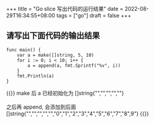 +++
title = "Go slice 写出代码的运行结果"
date = 2022-08-29T16:34:55+08:00
tags = ["go"]
draft = false
+++

## 请写出下面代码的输出结果  

```
func main() {
	var a = make([]string, 5, 10)
	for i := 0; i < 10; i++ {
		a = append(a, fmt.Sprintf("%v", i))
	}
	fmt.Println(a)
}
```

{{<click-to-show>}}
make 后 a 已经初始化为 []string{"","","","",""}  
<br>
之后再 append, 会添加到后面 []string{"","","","","","0","1","2","3","4","5","6","7","8",9"}
{{</click-to-show>}}


